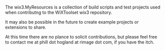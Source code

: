 The wix3.MyResources is a collection of build scripts and test projects used when contributng to the WiXToolset wix3 repository.

It may also be possible in the future to create example projects or extensions to share.

At this time there are no plance to solicit contributions, but please feel free to contact me at phill dot hogland at rimage dot com, if you have the itch.
